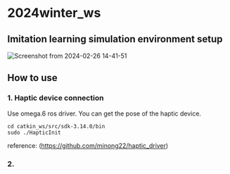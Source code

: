 # 2024winter_ws
## Imitation learning simulation environment setup
![Screenshot from 2024-02-26 14-41-51](https://github.com/yunseo0919/2024winter_ws/assets/161008012/77f31cd6-d6d1-4df2-8cda-71aaa69505f0)

## How to use
### 1. Haptic device connection
Use omega.6 ros driver.
You can get the pose of the haptic device.

    cd catkin_ws/src/sdk-3.14.0/bin
    sudo ./HapticInit


reference: (https://github.com/minong22/haptic_driver)

### 2. 

